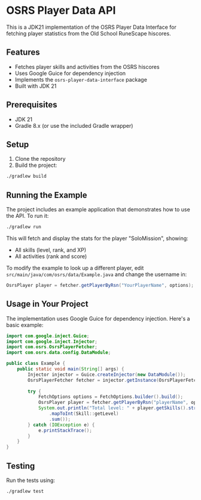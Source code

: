 # OSRS Player Data API

This is a JDK21 implementation of the OSRS Player Data Interface for fetching player statistics from the Old School RuneScape hiscores.

## Features

- Fetches player skills and activities from the OSRS hiscores
- Uses Google Guice for dependency injection
- Implements the `osrs-player-data-interface` package
- Built with JDK 21

## Prerequisites

- JDK 21
- Gradle 8.x (or use the included Gradle wrapper)

## Setup

1. Clone the repository
2. Build the project:
```bash
./gradlew build
```

## Running the Example

The project includes an example application that demonstrates how to use the API. To run it:

```bash
./gradlew run
```

This will fetch and display the stats for the player "SoloMission", showing:
- All skills (level, rank, and XP)
- All activities (rank and score)

To modify the example to look up a different player, edit `src/main/java/com/osrs/data/Example.java` and change the username in:
```java
OsrsPlayer player = fetcher.getPlayerByRsn("YourPlayerName", options);
```

## Usage in Your Project

The implementation uses Google Guice for dependency injection. Here's a basic example:

```java
import com.google.inject.Guice;
import com.google.inject.Injector;
import com.osrs.OsrsPlayerFetcher;
import com.osrs.data.config.DataModule;

public class Example {
    public static void main(String[] args) {
        Injector injector = Guice.createInjector(new DataModule());
        OsrsPlayerFetcher fetcher = injector.getInstance(OsrsPlayerFetcher.class);
        
        try {
            FetchOptions options = FetchOptions.builder().build();
            OsrsPlayer player = fetcher.getPlayerByRsn("playerName", options);
            System.out.println("Total level: " + player.getSkills().stream()
                .mapToInt(Skill::getLevel)
                .sum());
        } catch (IOException e) {
            e.printStackTrace();
        }
    }
}
```

## Testing

Run the tests using:
```bash
./gradlew test
``` 